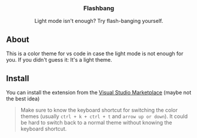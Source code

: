 <div align="center">
  <h3 align="center">Flashbang</h3>
  <p>Light mode isn't enough? Try flash-banging yourself.</p>
</div>

## About

This is a color theme for vs code in case the light mode is not enough for you. If you didn't guess it: It's a light theme.

## Install

You can install the extension from the [Visual Studio Marketplace](https://marketplace.visualstudio.com/items?itemName=flashbang.flashbang) (maybe not the best idea)

> Make sure to know the keyboard shortcut for switching the color themes (usually `ctrl + k + ctrl + t` and `arrow up or down`). It could be hard to switch back to a normal theme without knowing the keyboard shortcut.
